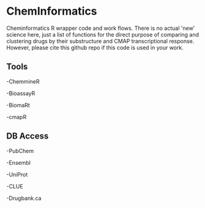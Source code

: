 # ChemInformatics
Cheminformatics R wrapper code and work flows. There is no actual 'new' science here, just a list of functions for the direct purpose of comparing and clustering drugs by their substructure and CMAP transcriptional response. However, please cite this github repo if this code is used in your work. 

Tools
-----------
-ChemmineR

-BioassayR

-BiomaRt

-cmapR


DB Access
-----------
-PubChem

-Ensembl

-UniProt

-CLUE

-Drugbank.ca
